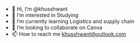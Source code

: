 - 👋 Hi, I’m @khusshwant
- 👀 I’m interested in Studying
- 🌱 I’m currently learning Logistics and supply chain
- 💞️ I’m looking to collaborate on Canva
- 📫 How to reach me khusshwant@outlook.com

<!---
khusshwant/khusshwant is a ✨ special ✨ repository because its `README.md` (this file) appears on your GitHub profile.
You can click the Preview link to take a look at your changes.
--->
